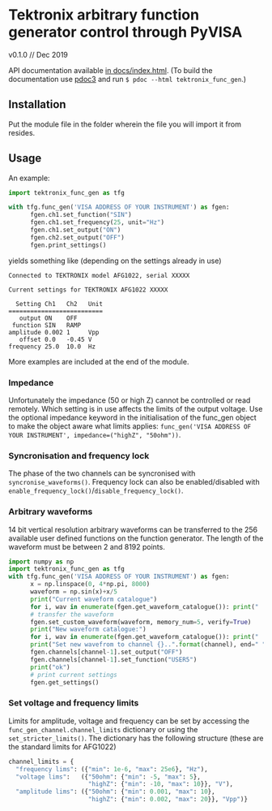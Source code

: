 # Tektronix arbitrary function generator control through PyVISA

v0.1.0 // Dec 2019

API documentation available [in docs/index.html](https://asvela.github.io/tektronix-func-gen/). (To build the documentation use [pdoc3](https://pdoc3.github.io/pdoc/) and run `$ pdoc --html tektronix_func_gen`.)


## Installation

Put the module file in the folder wherein the file you will import it from resides.


## Usage

An example:

```python
import tektronix_func_gen as tfg

with tfg.func_gen('VISA ADDRESS OF YOUR INSTRUMENT') as fgen:
      fgen.ch1.set_function("SIN")
      fgen.ch1.set_frequency(25, unit="Hz")
      fgen.ch1.set_output("ON")
      fgen.ch2.set_output("OFF")
      fgen.print_settings()
```

yields something like (depending on the settings already in use)

```
Connected to TEKTRONIX model AFG1022, serial XXXXX

Current settings for TEKTRONIX AFG1022 XXXXX

  Setting Ch1   Ch2   Unit
==========================
   output ON    OFF    
 function SIN   RAMP  
amplitude 0.002 1     Vpp
   offset 0.0   -0.45 V
frequency 25.0  10.0  Hz
```

More examples are included at the end of the module.

### Impedance

Unfortunately the impedance (50 or high Z) cannot be controlled or read remotely. Which setting is in use affects the limits of the output voltage. Use the optional impedance keyword in the initialisation of the func_gen object to make the object aware what limits applies: `func_gen('VISA ADDRESS OF YOUR INSTRUMENT', impedance=("highZ", "50ohm"))`.


### Syncronisation and frequency lock

The phase of the two channels can be syncronised with `syncronise_waveforms()`. Frequency lock can also be enabled/disabled with `enable_frequency_lock()`/`disable_frequency_lock()`.


### Arbitrary waveforms

14 bit vertical resolution arbitrary waveforms can be transferred to the 256 available user defined functions on the function generator.
The length of the waveform must be between 2 and 8192 points.

```python
import numpy as np
import tektronix_func_gen as tfg
with tfg.func_gen('VISA ADDRESS OF YOUR INSTRUMENT') as fgen:
      x = np.linspace(0, 4*np.pi, 8000)
      waveform = np.sin(x)+x/5
      print("Current waveform catalogue")
      for i, wav in enumerate(fgen.get_waveform_catalogue()): print("  {}: {}".format(i, wav))
      # transfer the waveform
      fgen.set_custom_waveform(waveform, memory_num=5, verify=True)
      print("New waveform catalogue:")
      for i, wav in enumerate(fgen.get_waveform_catalogue()): print("  {}: {}".format(i, wav))
      print("Set new wavefrom to channel {}..".format(channel), end=" ")
      fgen.channels[channel-1].set_output("OFF")
      fgen.channels[channel-1].set_function("USER5")
      print("ok")
      # print current settings
      fgen.get_settings()
```


### Set voltage and frequency limits

Limits for amplitude, voltage and frequency can be set by accessing the `func_gen_channel.channel_limits` dictionary or using the `set_stricter_limits()`. The dictionary has the following structure (these are the standard limits for AFG1022)

```python
channel_limits = {
  "frequency lims": ({"min": 1e-6, "max": 25e6}, "Hz"),
  "voltage lims":   ({"50ohm": {"min": -5, "max": 5},
                      "highZ": {"min": -10, "max": 10}}, "V"),
  "amplitude lims": ({"50ohm": {"min": 0.001, "max": 10},
                      "highZ": {"min": 0.002, "max": 20}}, "Vpp")}
```
